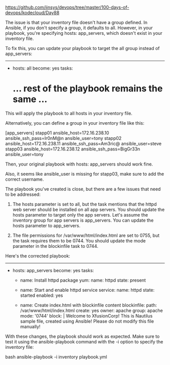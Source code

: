 https://github.com/iinsys/devops/tree/master/100-days-of-devops/kodecloud/Day88


The issue is that your inventory file doesn't have a group defined. In Ansible, if you don't specify a group, it defaults to all. However, in your playbook, you're specifying hosts: app_servers, which doesn't exist in your inventory file.

To fix this, you can update your playbook to target the all group instead of app_servers:


---
- hosts: all
  become: yes
  tasks:
  # ... rest of the playbook remains the same ...


This will apply the playbook to all hosts in your inventory file.

Alternatively, you can define a group in your inventory file like this:


[app_servers]
stapp01 ansible_host=172.16.238.10 ansible_ssh_pass=Ir0nM@n ansible_user=tony
stapp02 ansible_host=172.16.238.11 ansible_ssh_pass=Am3ric@ ansible_user=steve
stapp03 ansible_host=172.16.238.12 ansible_ssh_pass=BigGr33n ansible_user=tony


Then, your original playbook with hosts: app_servers should work fine.

Also, it seems like ansible_user is missing for stapp03, make sure to add the correct username.



The playbook you've created is close, but there are a few issues that need to be addressed:

1. The hosts parameter is set to all, but the task mentions that the httpd web server should be installed on all app servers. You should update the hosts parameter to target only the app servers. Let's assume the inventory group for app servers is app_servers. You can update the hosts parameter to app_servers.

2. The file permissions for /var/www/html/index.html are set to 0755, but the task requires them to be 0744. You should update the mode parameter in the blockinfile task to 0744.

Here's the corrected playbook:


---
- hosts: app_servers
  become: yes
  tasks:
  - name: Install httpd package
    yum:
      name: httpd
      state: present

  - name: Start and enable httpd service
    service:
      name: httpd
      state: started
      enabled: yes

  - name: Create index.html with blockinfile content
    blockinfile:
      path: /var/www/html/index.html
      create: yes
      owner: apache
      group: apache
      mode: '0744'
      block: |
        Welcome to XfusionCorp!
        This is Nautilus sample file, created using Ansible!
        Please do not modify this file manually!


With these changes, the playbook should work as expected. Make sure to test it using the ansible-playbook command with the -i option to specify the inventory file:


bash
ansible-playbook -i inventory playbook.yml
